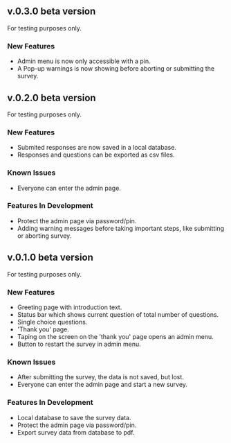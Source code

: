 ## v.0.3.0 beta version

For testing purposes only.

### New Features

* Admin menu is now only accessible with a pin.
* A Pop-up warnings is now showing before aborting or submitting the survey.

## v.0.2.0 beta version

For testing purposes only.

### New Features
* Submited responses are now saved in a local database.
* Responses and questions can be exported as csv files.

### Known Issues
* Everyone can enter the admin page.

### Features In Development
* Protect the admin page via password/pin.
* Adding warning messages before taking important steps, like submitting
  or aborting survey.

## v.0.1.0 beta version

For testing purposes only.

### New Features
* Greeting page with introduction text.
* Status bar which shows current question of total number of questions.
* Single choice questions.
* 'Thank you' page.
* Taping on the screen on the 'thank you' page opens an admin menu.
* Button to restart the survey in admin menu.

### Known Issues
* After submitting the survey, the data is not saved, but lost.
* Everyone can enter the admin page and start a new survey.

### Features In Development
* Local database to save the survey data.
* Protect the admin page via password/pin.
* Export survey data from database to pdf.